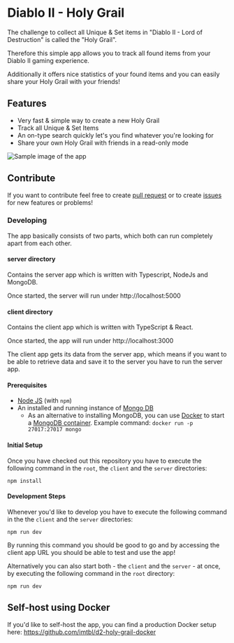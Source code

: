 # Diablo II - Holy Grail

The challenge to collect all Unique & Set items in "Diablo II - Lord of Destruction" is called the "Holy Grail".

Therefore this simple app allows you to track all found items from your Diablo II gaming experience.

Additionally it offers nice statistics of your found items and you can easily share your Holy Grail with your friends!

## Features

- Very fast & simple way to create a new Holy Grail
- Track all Unique & Set Items
- An on-type search quickly let's you find whatever you're looking for
- Share your own Holy Grail with friends in a read-only mode

![Sample image of the app](./sample.png)

## Contribute

If you want to contribute feel free to create [pull request](https://github.com/Nasicus/d2-holy-grail/pulls) or to create [issues](https://github.com/Nasicus/d2-holy-grail/issues) for new features or problems!

### Developing

The app basically consists of two parts, which both can run completely apart from each other.

#### server directory

Contains the server app which is written with Typescript, NodeJs and MongoDB.

Once started, the server will run under http://localhost:5000

#### client directory

Contains the client app which is written with TypeScript & React.

Once started, the app will run under http://localhost:3000

The client app gets its data from the server app, which means if you want to be able to retrieve data and save it to the server you have to run the server app.

#### Prerequisites

- [Node JS](https://nodejs.org) (with `npm`)
- An installed and running instance of [Mongo DB](https://docs.mongodb.com/manual/administration/install-community/)
  - As an alternative to installing MongoDB, you can use [Docker](https://www.docker.com/) to start a [MongoDB container](https://hub.docker.com/_/mongo). Example command: `docker run -p 27017:27017 mongo`

#### Initial Setup

Once you have checked out this repository you have to execute the following command in the `root`, the `client` and the `server` directories:

```
npm install
```

#### Development Steps

Whenever you'd like to develop you have to execute the following command in the the `client` and the `server` directories:

```
npm run dev
```

By running this command you should be good to go and by accessing the client app URL you should be able to test and use the app!

Alternatively you can also start both - the `client` and the `server` - at once, by executing the following command in the `root` directory:

```
npm run dev
```

## Self-host using Docker

If you'd like to self-host the app, you can find a production Docker setup
here: <https://github.com/imtbl/d2-holy-grail-docker>
